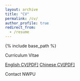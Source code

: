 ```yaml
---
layout: archive
title: "CV"
permalink: /cv/
author_profile: true
redirect_from:
  - /resume
---
```


{% include base_path %}

Curriculum Vitae

[English CV[PDF]](https://jinaoao.github.io/files/paper1.pdf)
[Chinese CV[PDF]](https://jinaoao.github.io/files/paper2.pdf)

Contact
NWPU
